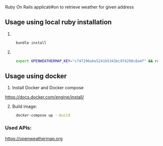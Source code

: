  Ruby On Rails applicati#on to retrieve weather for given address

## Usage using local ruby installation

1) 

```bash
     bundle install
```
2)  
```bash
     export OPENWEATHERMAP_KEY="c747296abe5241b5343bc974298c8a4f" && rails s
```


## Usage using docker
1) Install Docker and Docker compose

https://docs.docker.com/engine/install/

2) Build image: 
```bash
     docker-compose up --build
```

### Used APIs:
https://openweathermap.org
